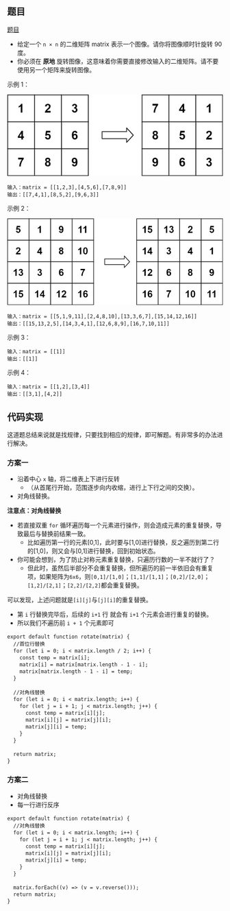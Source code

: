 ## 题目

[题目](https://leetcode-cn.com/leetbook/read/top-interview-questions-easy/xnhhkv/)

* 给定一个 `n × n` 的二维矩阵 matrix 表示一个图像。请你将图像顺时针旋转 90 度。
* 你必须在 **原地** 旋转图像，这意味着你需要直接修改输入的二维矩阵。请不要 使用另一个矩阵来旋转图像。



示例 1：

<img src="旋转图像.assets/001.png" alt="001" style="zoom:80%;" />

```
输入：matrix = [[1,2,3],[4,5,6],[7,8,9]]
输出：[[7,4,1],[8,5,2],[9,6,3]]
```

示例 2：

<img src="旋转图像.assets/002.png" alt="002" style="zoom:80%;" />

  ```
  输入：matrix = [[5,1,9,11],[2,4,8,10],[13,3,6,7],[15,14,12,16]]
  输出：[[15,13,2,5],[14,3,4,1],[12,6,8,9],[16,7,10,11]]
  ```


  示例 3：

  ```
  输入：matrix = [[1]]
  输出：[[1]]
  ```


  示例 4：

  ```
  输入：matrix = [[1,2],[3,4]]
  输出：[[3,1],[4,2]]
  ```

## 代码实现

这道题总结来说就是找规律，只要找到相应的规律，即可解题。有非常多的办法进行解决。

### 方案一

* 沿着中心 `x` 轴，将二维表上下进行反转
  * （从首尾行开始，范围逐步向内收缩，进行上下行之间的交换）。
* 对角线替换。

**注意点：对角线替换**

* 若直接双重 `for` 循环遍历每一个元素进行操作，则会造成元素的重复替换，导致最后与替换前结果一致。
  * 比如遍历第一行的元素[0,1]，此时要与[1,0]进行替换，反之遍历到第二行的[1,0]，则又会与[0,1]进行替换，回到初始状态。
* 你可能会想到，为了防止对称元素重复替换，只遍历行数的一半不就行了？
  * 但此时，虽然后半部分不会重复替换，但所遍历的前一半依旧会有重复项，如果矩阵为`6x6`，则`[0,1]/[1,0]`；`[1,1]/[1,1]`；`[0,2]/[2,0]`；`[1,2]/[2,1]`；`[2,2]/[2,2]`都会重复替换。

可以发现，上述问题就是`[i][j]`与`[j][i]`的重复替换。

* 第 `i` 行替换完毕后，后续的 `i+1` 行 就会有 `i+1` 个元素会进行重复的替换。
* 所以我们不遍历前 `i + 1` 个元素即可

```
export default function rotate(matrix) {
  //首位行替换
  for (let i = 0; i < matrix.length / 2; i++) {
    const temp = matrix[i];
    matrix[i] = matrix[matrix.length - 1 - i];
    matrix[matrix.length - 1 - i] = temp;
  }

  //对角线替换
  for (let i = 0; i < matrix.length; i++) {
    for (let j = i + 1; j < matrix.length; j++) {
      const temp = matrix[i][j];
      matrix[i][j] = matrix[j][i];
      matrix[j][i] = temp;
    }
  }

  return matrix;
}
```

### 方案二

* 对角线替换
* 每一行进行反序

```
export default function rotate(matrix) {
  //对角线替换
  for (let i = 0; i < matrix.length; i++) {
    for (let j = i + 1; j < matrix.length; j++) {
      const temp = matrix[i][j];
      matrix[i][j] = matrix[j][i];
      matrix[j][i] = temp;
    }
  }

  matrix.forEach((v) => (v = v.reverse()));
  return matrix;
}
```

